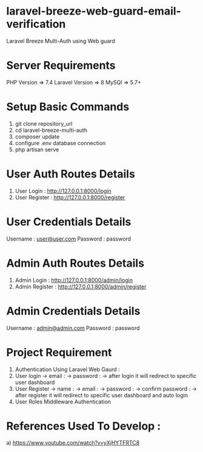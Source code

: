 # laravel-breeze-web-guard-email-verification
Laravel  Breeze Multi-Auth using Web guard


Server Requirements
=====================================
PHP Version => 7.4
Laravel Version => 8
MySQl => 5.7+

Setup Basic Commands
=====================================
1) git clone repository_url
2) cd laravel-breeze-multi-auth
3) composer update
4) configure .env database connection
5) php artisan serve

User Auth Routes Details
=====================================
1) User Login : http://127.0.0.1:8000/login
2) User Register : http://127.0.0.1:8000/register

User Credentials Details
=====================================
Username : user@user.com
Password : password

Admin Auth Routes Details
=====================================
1) Admin Login : http://127.0.0.1:8000/admin/login
2) Admin Register : http://127.0.0.1:8000/admin/register

Admin Credentials Details
=====================================
Username : admin@admin.com
Password : password

Project Requirement 
=====================================
1) Authentication Using Laravel Web Gaurd : 
2) User login
 -> email :
 -> password :
 -> after login it will redirect to specific user dashboard
3) User Register
 -> name :
 -> email :
 -> password :
 -> confirm password :
 -> after register it will redirect to specific user dashboard and auto login
4) User Roles Middleware Authentication

References Used To Develop : 
=====================================
a) https://www.youtube.com/watch?v=yXjHYTFRTC8
